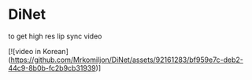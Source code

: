 # DiNet
to get high res lip sync video

[![video in Korean] (https://github.com/Mrkomiljon/DiNet/assets/92161283/bf959e7c-deb2-44c9-8b0b-fc2b9cb31939)]


